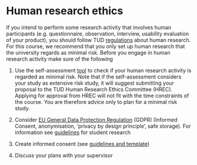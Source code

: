 # Human research ethics

If you intend to perform some research activity that involves human participants (e.g. questionnaire, observation, interview, usability evaluation of your product), you should follow TUD [regulations](https://www.tudelft.nl/over-tu-delft/strategie/strategiedocumenten-tu-delft/integriteitsbeleid/human-research-ethics/) about human research. For this course, we recommend that you only set up human research that the university regards as minimal risk. Before you engage in human research activity make sure of the following

1. Use the self-assessment [tool](https://studiolab.ide.tudelft.nl/ethicsinresearcheducation/index.php/sheet/) to check if your human research activity is regarded as minimal risk. Note that if the self-assessment considers your study as extensive risk study, it will suggest submitting your proposal to the TUD Human Research Ethics Committee (HREC). Applying for approval from HREC will not fit with the time constraints of the course. You are therefore advice only to plan for a minimal risk study.

2. Consider [EU General Data Protection Regulation](https://www.eugdpr.org/) (GDPR) (Informed Consent, anonymisation, ‘privacy by design principle’, safe storage). For information see [guidelines](https://d1rkab7tlqy5f1.cloudfront.net/TUDelft/Over_TU_Delft/Strategie/Integriteitsbeleid/Research%20ethics/GDPR_students.pdf) for student research

3. Create informed consent (see [guidelines and template](https://www.tudelft.nl/over-tu-delft/strategie/strategiedocumenten-tu-delft/integriteitsbeleid/human-research-ethics/template-informed-consent-form/))

4. Discuss your plans with your supervisor

